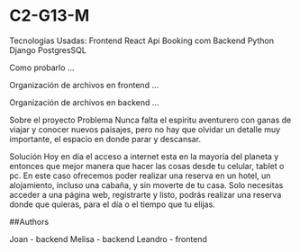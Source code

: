 # C2-G13-M

Tecnologias Usadas:
Frontend
React
Api Booking com
Backend
Python
Django
PostgresSQL

Como probarlo
...

Organización de archivos en frontend
...

Organización de archivos en backend
...

Sobre el proyecto
Problema
Nunca falta el espiritu aventurero con ganas de viajar y conocer nuevos paisajes, pero no hay que olvidar un detalle muy importante, el espacio en donde parar y descansar. 

Solución
Hoy en día el acceso a internet esta en la mayoría del planeta y entonces que mejor manera que hacer las cosas desde tu celular, tablet o pc. En este caso ofrecemos poder realizar una reserva en un hotel, un alojamiento, incluso una cabaña, y sin moverte de tu casa. Solo necesitas acceder a una página web, registrarte y listo, podrás realizar una reserva donde que quieras, para el día o el tiempo que tu elijas.

##Authors

Joan - backend
Melisa - backend
Leandro - frontend
